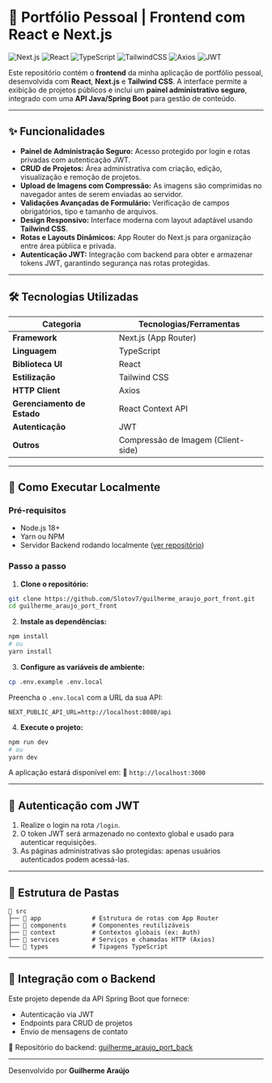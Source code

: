 # 🎨 Portfólio Pessoal | Frontend com React e Next.js

![Next.js](https://img.shields.io/badge/Next.js-14-black?style=for-the-badge\&logo=nextdotjs)
![React](https://img.shields.io/badge/React-18-61DAFB?style=for-the-badge\&logo=react\&logoColor=black)
![TypeScript](https://img.shields.io/badge/TypeScript-5-blue?style=for-the-badge\&logo=typescript)
![TailwindCSS](https://img.shields.io/badge/Tailwind_CSS-3-38BDF8?style=for-the-badge\&logo=tailwindcss)
![Axios](https://img.shields.io/badge/Axios-HTTP-blue?style=for-the-badge\&logo=axios\&logoColor=white)
![JWT](https://img.shields.io/badge/JWT-Auth-purple?style=for-the-badge\&logo=jsonwebtokens)

Este repositório contém o **frontend** da minha aplicação de portfólio pessoal, desenvolvida com **React**, **Next.js** e **Tailwind CSS**. A interface permite a exibição de projetos públicos e inclui um **painel administrativo seguro**, integrado com uma **API Java/Spring Boot** para gestão de conteúdo.

---

## ✨ Funcionalidades

* **Painel de Administração Seguro:** Acesso protegido por login e rotas privadas com autenticação JWT.
* **CRUD de Projetos:** Área administrativa com criação, edição, visualização e remoção de projetos.
* **Upload de Imagens com Compressão:** As imagens são comprimidas no navegador antes de serem enviadas ao servidor.
* **Validações Avançadas de Formulário:** Verificação de campos obrigatórios, tipo e tamanho de arquivos.
* **Design Responsivo:** Interface moderna com layout adaptável usando **Tailwind CSS**.
* **Rotas e Layouts Dinâmicos:** App Router do Next.js para organização entre área pública e privada.
* **Autenticação JWT:** Integração com backend para obter e armazenar tokens JWT, garantindo segurança nas rotas protegidas.

---

## 🛠️ Tecnologias Utilizadas

| Categoria                   | Tecnologias/Ferramentas            |
| --------------------------- | ---------------------------------- |
| **Framework**               | Next.js (App Router)               |
| **Linguagem**               | TypeScript                         |
| **Biblioteca UI**           | React                              |
| **Estilização**             | Tailwind CSS                       |
| **HTTP Client**             | Axios                              |
| **Gerenciamento de Estado** | React Context API                  |
| **Autenticação**            | JWT                                |
| **Outros**                  | Compressão de Imagem (Client-side) |

---

## 🚀 Como Executar Localmente

### Pré-requisitos

* Node.js 18+
* Yarn ou NPM
* Servidor Backend rodando localmente ([ver repositório](https://github.com/Slotov7/guilherme_araujo_port_back))

### Passo a passo

1. **Clone o repositório:**

```bash
git clone https://github.com/Slotov7/guilherme_araujo_port_front.git
cd guilherme_araujo_port_front
```

2. **Instale as dependências:**

```bash
npm install
# ou
yarn install
```

3. **Configure as variáveis de ambiente:**

```bash
cp .env.example .env.local
```

Preencha o `.env.local` com a URL da sua API:

```env
NEXT_PUBLIC_API_URL=http://localhost:8080/api
```

4. **Execute o projeto:**

```bash
npm run dev
# ou
yarn dev
```

A aplicação estará disponível em:
📍 `http://localhost:3000`

---

## 🔐 Autenticação com JWT

1. Realize o login na rota `/login`.
2. O token JWT será armazenado no contexto global e usado para autenticar requisições.
3. As páginas administrativas são protegidas: apenas usuários autenticados podem acessá-las.

---

## 📂 Estrutura de Pastas

```
📁 src
├── 📁 app              # Estrutura de rotas com App Router
├── 📁 components       # Componentes reutilizáveis
├── 📁 context          # Contextos globais (ex: Auth)
├── 📁 services         # Serviços e chamadas HTTP (Axios)
└── 📁 types            # Tipagens TypeScript 
```

---

## 🤝 Integração com o Backend

Este projeto depende da API Spring Boot que fornece:

* Autenticação via JWT
* Endpoints para CRUD de projetos
* Envio de mensagens de contato

🔗 Repositório do backend: [guilherme\_araujo\_port\_back](https://github.com/Slotov7/guilherme_araujo_port_back)

---
Desenvolvido por **Guilherme Araújo**
